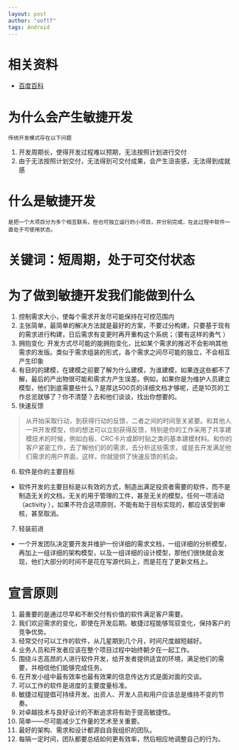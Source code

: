 ```yaml
---
layout: post
author: "ooftf"
tags: Android
---
```


# 相关资料
* [百度百科](https://baike.baidu.com/item/%E6%95%8F%E6%8D%B7%E5%BC%80%E5%8F%91/5618867?fr=aladdin)
# 为什么会产生敏捷开发
    传统开发模式存在以下问题
1. 开发周期长，使得开发过程难以预期，无法按照计划进行交付
2. 由于无法按照计划交付，无法得到可交付成果，会产生沮丧感，无法得到成就感
# 什么是敏捷开发
    是把一个大项目分为多个相互联系，但也可独立运行的小项目，并分别完成，在此过程中软件一直处于可使用状态。
# 关键词：短周期，处于可交付状态
# 为了做到敏捷开发我们能做到什么
1. 控制需求大小，使每个需求开发尽可能保持在可控范围内
2. 主张简单，最简单的解决方法就是最好的方案，不要过分构建，只要基于现有的需求进行构建，日后需求有变更时再开重构这个系统；（要有这样的勇气 ）
3. 拥抱变化: 开发方式尽可能的能拥抱变化，比如某个需求的推迟不会影响其他需求的发版。类似于需求组装的形式，各个需求之间尽可能的独立，不会相互产生印象
4. 有目的的建模，在建模之前要了解为什么建模，为谁建模，如果连这些都不了解，最后的产出物很可能和需求方产生误差。例如，如果你是为维护人员建立模型，他们到底需要些什么？是厚达500页的详细文档才够呢，还是10页的工作总览就够了？你不清楚？去和他们谈谈，找出你想要的。
5. 快速反馈
> 从开始采取行动，到获得行动的反馈，二者之间的时间至关紧要。和其他人一共开发模型，你的想法可以立刻获得反馈，特别是你的工作采用了共享建模技术的时候，例如白板、CRC卡片或即时贴之类的基本建模材料。和你的客户紧密工作，去了解他们的的需求，去分析这些需求，或是去开发满足他们需求的用户界面，这样，你就提供了快速反馈的机会。
6. 软件是你的主要目标
* 软件开发的主要目标是以有效的方式，制造出满足投资者需要的软件，而不是制造无关的文档，无关的用于管理的工件，甚至无关的模型。任何一项活动（activity ），如果不符合这项原则，不能有助于目标实现的，都应该受到审核，甚至取消。
7. 轻装前进
* 一个开发团队决定要开发并维护一份详细的需求文档，一组详细的分析模型，再加上一组详细的架构模型，以及一组详细的设计模型，那他们很快就会发现，他们大部分的时间不是花在写源代码上，而是花在了更新文档上。
# 宣言原则
1. 最重要的是通过尽早和不断交付有价值的软件满足客户需要。
2. 我们欢迎需求的变化，即使在开发后期。敏捷过程能够驾驭变化，保持客户的竞争优势。
3. 经常交付可以工作的软件，从几星期到几个月，时间尺度越短越好。
4. 业务人员和开发者应该在整个项目过程中始终朝夕在一起工作。
5. 围绕斗志高昂的人进行软件开发，给开发者提供适宜的环境，满足他们的需要，并相信他们能够完成任务。
6. 在开发小组中最有效率也最有效果的信息传达方式是面对面的交谈。
7. 可以工作的软件是进度的主要度量标准。
8. 敏捷过程提倡可持续开发。出资人、开发人员和用户应该总是维持不变的节奏。
9. 对卓越技术与良好设计的不断追求将有助于提高敏捷性。
10. 简单——尽可能减少工作量的艺术至关重要。
11. 最好的架构、需求和设计都源自自我组织的团队。
12. 每隔一定时间，团队都要总结如何更有效率，然后相应地调整自己的行为。
